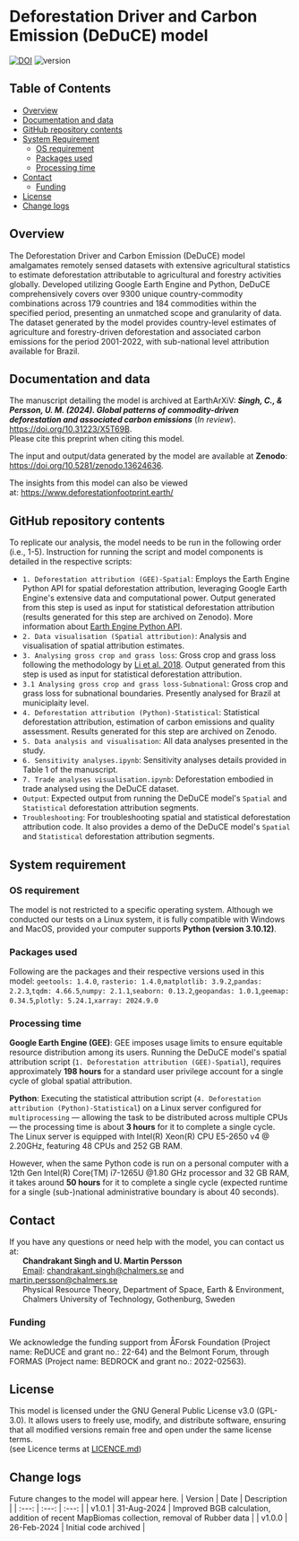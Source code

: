 # Deforestation Driver and Carbon Emission (DeDuCE) model
[![DOI](https://zenodo.org/badge/DOI/10.5281/zenodo.13624636.svg)](https://doi.org/10.5281/zenodo.13624636)
![version](https://img.shields.io/badge/version-1.0.1-green)

## Table of Contents
  - [Overview](#overview)
  - [Documentation and data](#Documentation-and-data)
  - [GitHub repository contents](#GitHub-repository-contents)
  - [System Requirement](#system-requirement)
    - [OS requirement](#OS-requirement)
    - [Packages used](#Packages-used)
    - [Processing time](#Processing-time)
  - [Contact](#contact)
    - [Funding](#Funding)
  - [License](#LICENSE)
  - [Change logs](#change-logs)


## Overview
The Deforestation Driver and Carbon Emission (DeDuCE) model amalgamates remotely sensed datasets with extensive agricultural statistics to estimate deforestation attributable to agricultural and forestry activities globally. Developed utilizing Google Earth Engine and Python, DeDuCE comprehensively covers over 9300 unique country-commodity combinations across 179 countries and 184 commodities within the specified period, presenting an unmatched scope and granularity of data. The dataset generated by the model provides country-level estimates of agriculture and forestry-driven deforestation and associated carbon emissions for the period 2001-2022, with sub-national level attribution available for Brazil. 

## Documentation and data
The manuscript detailing the model is archived at EarthArXiV: **_Singh, C., & Persson, U. M. (2024). Global patterns of commodity-driven deforestation and associated carbon emissions_** (_In review_). https://doi.org/10.31223/X5T69B.  
Please cite this preprint when citing this model. 

The input and output/data generated by the model are available at **Zenodo**: https://doi.org/10.5281/zenodo.13624636.   

The insights from this model can also be viewed at: https://www.deforestationfootprint.earth/


## GitHub repository contents
To replicate our analysis, the model needs to be run in the following order (i.e., 1-5). Instruction for running the script and model components is detailed in the respective scripts:
- `1. Deforestation attribution (GEE)-Spatial`: Employs the Earth Engine Python API for spatial deforestation attribution, leveraging Google Earth Engine's extensive data and computational power. Output generated from this step is used as input for statistical deforestation attribution (results generated for this step are archived on Zenodo). More information about [Earth Engine Python API](https://developers.google.com/earth-engine/guides/python_install). 
- `2. Data visualisation (Spatial attribution)`: Analysis and visualisation of spatial attribution estimates.
- `3. Analysing gross crop and grass loss`: Gross crop and grass loss following the methodology by [Li et al. 2018](https://doi.org/10.5194/essd-10-219-2018). Output generated from this step is used as input for statistical deforestation attribution.
- `3.1 Analysing gross crop and grass loss-Subnational`: Gross crop and grass loss for subnational boundaries. Presently analysed for Brazil at municiplaity level. 
- `4. Deforestation attribution (Python)-Statistical`: Statistical deforestation attribution, estimation of carbon emissions and quality assessment. Results generated for this step are archived on Zenodo. 
- `5. Data analysis and visualisation`: All data analyses presented in the study.
- `6. Sensitivity analyses.ipynb`: Sensitivity analyses details provided in Table 1 of the manuscript.
- `7. Trade analyses visualisation.ipynb`: Deforestation embodied in trade analysed using the DeDuCE dataset. 
- `Output`: Expected output from running the DeDuCE model's `Spatial` and `Statistical` deforestation attribution segments.
- `Troubleshooting`: For troubleshooting spatial and statistical deforestation attribution code. It also provides a demo of the DeDuCE model's `Spatial` and `Statistical` deforestation attribution segments.



## System requirement
### OS requirement
The model is not restricted to a specific operating system. Although we conducted our tests on a Linux system, it is fully compatible with Windows and MacOS, provided your computer supports **Python (version 3.10.12)**.

### Packages used
Following are the packages and their respective versions used in this model: 
`geetools: 1.4.0`, `rasterio: 1.4.0`,`matplotlib: 3.9.2`,`pandas: 2.2.3`,`tqdm: 4.66.5`,`numpy: 2.1.1`,`seaborn: 0.13.2`,`geopandas: 1.0.1`,`geemap: 0.34.5`,`plotly: 5.24.1`,`xarray: 2024.9.0`

### Processing time
**Google Earth Engine (GEE)**: GEE imposes usage limits to ensure equitable resource distribution among its users. Running the DeDuCE model's spatial attribution script (`1. Deforestation attribution (GEE)-Spatial`), requires approximately **198 hours** for a standard user privilege account for a single cycle of global spatial attribution.  

**Python**: Executing the statistical attribution script (`4. Deforestation attribution (Python)-Statistical`) on a Linux server configured for `multiprocessing` — allowing the task to be distributed across multiple CPUs — the processing time is about **3 hours** for it to complete a single cycle. The Linux server is equipped with Intel(R) Xeon(R) CPU E5-2650 v4 @ 2.20GHz, featuring 48 CPUs and 252 GB RAM.   

However, when the same Python code is run on a personal computer with a 12th Gen Intel(R) Core(TM) i7-1265U @1.80 GHz processor and 32 GB RAM, it takes around **50 hours** for it to complete a single cycle (expected runtime for a single (sub-)national administrative boundary is about 40 seconds).  

## Contact
If you have any questions or need help with the model, you can contact us at:        
&nbsp;&nbsp;&nbsp;&nbsp;&nbsp; **Chandrakant Singh and U. Martin Persson**   
&nbsp;&nbsp;&nbsp;&nbsp;&nbsp; [Email](mailto:chandrakant.singh@chalmers.se;martin.persson@chalmers.se): chandrakant.singh@chalmers.se and martin.persson@chalmers.se   
&nbsp;&nbsp;&nbsp;&nbsp;&nbsp; Physical Resource Theory, Department of Space, Earth & Environment,   
&nbsp;&nbsp;&nbsp;&nbsp;&nbsp; Chalmers University of Technology, Gothenburg, Sweden

### Funding
We acknowledge the funding support from ÅForsk Foundation (Project name: ReDUCE and grant no.: 22-64) and the Belmont Forum, through FORMAS (Project name: BEDROCK and grant no.: 2022-02563).

## License
This model is licensed under the GNU General Public License v3.0 (GPL-3.0). It allows users to freely use, modify, and distribute software, ensuring that all modified versions remain free and open under the same license terms.   
(see Licence terms at [LICENCE.md](LICENSE))



## Change logs
Future changes to the model will appear here.
| Version | Date    | Description    |
| :---:   | :---: | :---: |
| v1.0.1 | 31-Aug-2024   | Improved BGB calculation, addition of recent MapBiomas collection, removal of Rubber data |
| v1.0.0 | 26-Feb-2024   | Initial code archived |

